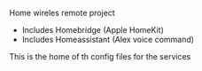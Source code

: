Home wireles remote project

- Includes Homebridge (Apple HomeKit)
- Includes Homeassistant (Alex voice command)

This is the home of th config files for the services
